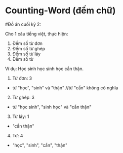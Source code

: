 ﻿# Counting-Word (đếm chữ)
#Đồ án cuối kỳ 2:

Cho 1 câu tiếng việt, thực hiện:
1. Đếm số từ đơn
2. Đếm số từ ghép
3. Đếm số từ láy
4. Đếm số từ

Ví dụ:
  Học sinh học sinh học cẩn thận.
1) Từ đơn: 3
  - từ "học", "sinh" và "thận" //từ "cẩn" không có nghĩa
2) Từ ghép: 3
  - từ "học sinh", "sinh học" và "cẩn thận"
3) Từ láy: 1
  - "cẩn thận"
4) Từ: 4
  - "học", "sinh", "cẩn", "thận"
